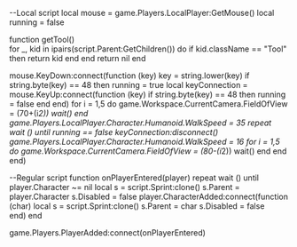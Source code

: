 --Local script
local mouse = game.Players.LocalPlayer:GetMouse()
local running = false

function getTool()	
	for _, kid in ipairs(script.Parent:GetChildren()) do
		if kid.className == "Tool" then return kid end
	end
	return nil
end


mouse.KeyDown:connect(function (key) 
	key = string.lower(key)
	if string.byte(key) == 48 then
		running = true
		local keyConnection = mouse.KeyUp:connect(function (key)
			if string.byte(key) == 48 then
				running = false
			end
		end)
		for i = 1,5 do
			game.Workspace.CurrentCamera.FieldOfView = (70+(i*2))
			wait()
		end
		game.Players.LocalPlayer.Character.Humanoid.WalkSpeed = 35
		repeat wait () until running == false
		keyConnection:disconnect()
		game.Players.LocalPlayer.Character.Humanoid.WalkSpeed = 16
		for i = 1,5 do
			game.Workspace.CurrentCamera.FieldOfView = (80-(i*2))
			wait()
		end
	end
end)

--Regular script
function onPlayerEntered(player)
	repeat wait () until player.Character ~= nil
	local s = script.Sprint:clone()
	s.Parent = player.Character
	s.Disabled = false
	player.CharacterAdded:connect(function (char)
		local s = script.Sprint:clone()
		s.Parent = char
		s.Disabled = false		
	end)
end

game.Players.PlayerAdded:connect(onPlayerEntered)
